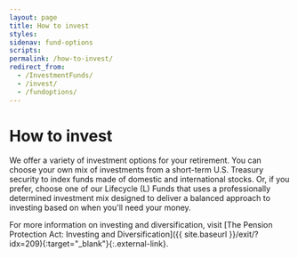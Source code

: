 ```yaml
---
layout: page
title: How to invest
styles:
sidenav: fund-options
scripts:
permalink: /how-to-invest/
redirect_from:
  - /InvestmentFunds/
  - /invest/
  - /fundoptions/
---
```


# How to invest

We offer a variety of investment options for your retirement. You can choose your own mix of investments from a short-term U.S. Treasury security to index funds made of domestic and international stocks. Or, if you prefer, choose one of our Lifecycle (L) Funds that uses a professionally determined investment mix designed to deliver a balanced approach to investing based on when you'll need your money.

For more information on investing and diversification, visit [The Pension Protection Act: Investing and Diversification]({{ site.baseurl }}/exit/?idx=209){:target="\_blank"}{:.external-link}.


<!-- CONTENT END -->
